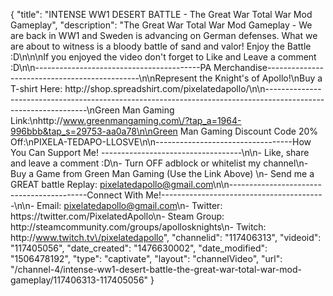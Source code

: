 {
    "title": "INTENSE WW1 DESERT BATTLE - The Great War Total War Mod Gameplay",
    "description": "The Great War Total War Mod Gameplay - We are back in WW1 and Sweden is advancing on German defenses.  What we are about to witness is a bloody battle of sand and valor!  Enjoy the Battle :D\n\n\nIf you enjoyed the video don't forget to Like and Leave a comment :D\n\n-----------------------------------------PA Merchandise----------------------------------------------\n\nRepresent the Knight's of Apollo!\nBuy a T-shirt Here: http:\/\/shop.spreadshirt.com\/pixelatedapollo\/\n\n---------------------------------------------------------------------------------------------------------------\nGreen Man Gaming Link:\nhttp:\/\/www.greenmangaming.com\/?tap_a=1964-996bbb&tap_s=29753-aa0a78\n\nGreen Man Gaming Discount Code 20% Off:\nPIXELA-TEDAPO-LLOSVE\n\n----------------------------------How You Can Support Me! -----------------------------------\n\n- Like, share and leave a comment :D\n- Turn OFF adblock or whitelist my channel\n- Buy a Game from Green Man Gaming (Use the Link Above) \n- Send me a GREAT battle Replay: pixelatedapollo@gmail.com\n\n------------------------------------------Connect With Me!-----------------------------------------\n\n- Email: pixelatedapollo@gmail.com\n- Twitter: https:\/\/twitter.com\/PixelatedApollo\n- Steam Group:  http:\/\/steamcommunity.com\/groups\/apollosknights\n- Twitch: http:\/\/www.twitch.tv\/pixelatedapollo",
    "channelid": "117406313",
    "videoid": "117405056",
    "date_created": "1476630002",
    "date_modified": "1506478192",
    "type": "captivate",
    "layout": "channelVideo",
    "url": "\/channel-4\/intense-ww1-desert-battle-the-great-war-total-war-mod-gameplay\/117406313-117405056"
}